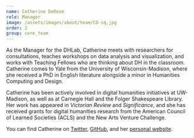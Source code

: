 ```yaml
---
name: Catherine DeRose
role: Manager
image: /assets/images/about/team/CD-sq.jpg
order: 2
group: core_team
---
```


As the Manager for the DHLab, Catherine meets with researchers for consultations, teaches workshops on data analysis and visualization, and works with Teaching Fellows who are thinking about DH in the classroom. Catherine comes to Yale from the University of Wisconsin-Madison, where she received a PhD in English literature alongside a minor in Humanities Computing and Design.

Catherine has been actively involved in digital humanities initiatives at UW-Madison, as well as at Carnegie Hall and the Folger Shakespeare Library. Her work has appeared in *Victorian Review* and *Significance*, and she has received grants for digital humanities research from the American Council of Learned Societies (ACLS) and the New Arts Venture Challenge.

You can find Catherine on [Twitter](https://twitter.com/catderose), [GitHub](https://github.com/cderose), and her [personal website](http://www.catherinederose.com/).